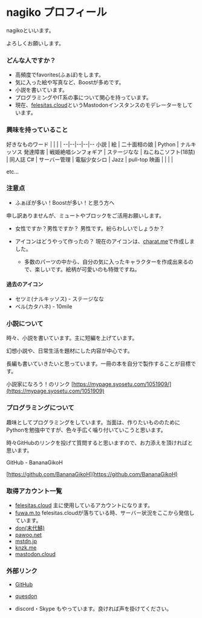 # nagiko プロフィール
nagikoといいます。

よろしくお願いします。

### どんな人ですか？
- 高頻度でfavorites(ふぁぼ)をします。
- 気に入った絵や写真など、Boostが多めです。
- 小説を書いています。
- プログラミングやIT系の事について関心を持っています。
- 現在、[felesitas.cloud](https://felesitas.cloud/about/)というMastodonインスタンスのモデレーターをしています。

### 興味を持っていること

好きなものワード | | | |
--|--|--|--|--
小説 | 絵 | 二十面相の娘 | Python | ナルキッソス
発達障害 | 戦姫絶唱シンフォギア | ステージなな | ねこねこソフト(18禁) | 同人誌
C# | サーバー管理 | 電脳少女シロ | Jazz | pull-top
映画 | | | |

etc…


### 注意点
- ふぁぼが多い！Boostが多い！と思う方へ

申し訳ありませんが、ミュートやブロックをご活用お願いします。

- 女性ですか？男性ですか？
男性です。紛らわしいでしょうか？

- アイコンはどうやって作ったの？
現在のアイコンは、[charat.me](https://charat.me/)で作成しました。
  - 多数のパーツの中から、自分の気に入ったキャラクターを作成出来るので、楽しいです。絵柄が可愛いのも特徴ですね。

#### 過去のアイコン
- セツミ(ナルキッソス) - ステージなな
- ベル(カタハネ) - 10mile

### 小説について
時々、小説を書いています。主に短編を上げています。

幻想小説や、日常生活を題材にした内容が中心です。

長編も書いていきたいと思っています。一冊の本を自分で製作することが目標です。

小説家になろう！のリンク
[https://mypage.syosetu.com/1051909/](https://mypage.syosetu.com/1051909)

### プログラミングについて
趣味としてプログラミングをしています。当面は、作りたいもののためにPythonを勉強中ですが、色々手広く噛り付いていこうと思います。

時々GitHubのリンクを投げて質問すると思いますので、お力添えを頂ければと思います。

GitHub - BananaGikoH

[https://github.com/BananaGikoH](https://github.com/BananaGikoH)

### 取得アカウント一覧
- [felesitas.cloud](https://felesitas.cloud/@BananaGiko_cle)
主に使用しているアカウントになります。
- [fuwa.m.to](https://huwa.m.to/@BananaGiko_cle)
felesitas.cloudが落ちている時、サーバー状況をここから発信しています。
- [don(末代鯖)](https://mstdn.maud.io/@BananaGiko_cle)
- [pawoo.net](https://pawoo.net/@BananaGiko_cle)
- [mstdn.jp](https://mstdn.jp@BananaGiko_cle)
- [knzk.me](https://knzk.me/@BananaGiko_cle)
- [mastodon.cloud](https://mastodon.cloud/@BananaGiko_cle)
  
### 外部リンク
- [GitHub](https://github.com/BananaGikoH)

- [quesdon](https://quesdon.rinsuki.tk/@BananaGiko_cle@felesitas.cloud)

- discord・Skype
もやっています。良ければ声を掛けてください。
